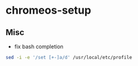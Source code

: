 # chromeos-setup

## Misc

- fix bash completion

```bash
sed -i -e '/set [+-]a/d' /usr/local/etc/profile
```
